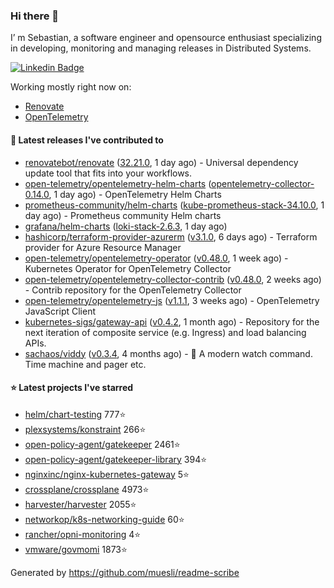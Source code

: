 ### Hi there 👋

I’ m Sebastian, a software engineer and opensource enthusiast specializing in developing, monitoring and managing releases in Distributed Systems.

[![Linkedin Badge](https://img.shields.io/badge/-LinkedIn-blue?style=flat&logo=Linkedin&logoColor=white&link=https://www.linkedin.com/in/sebastian-poxhofer/)](https://www.linkedin.com/in/sebastian-poxhofer/)

Working mostly right now on:
- [Renovate](https://github.com/renovatebot/renovate)
- [OpenTelemetry](https://github.com/open-telemetry)



#### 🚀 Latest releases I've contributed to

- [renovatebot/renovate](https://github.com/renovatebot/renovate) ([32.21.0](https://github.com/renovatebot/renovate/releases/tag/32.21.0), 1 day ago) - Universal dependency update tool that fits into your workflows.
- [open-telemetry/opentelemetry-helm-charts](https://github.com/open-telemetry/opentelemetry-helm-charts) ([opentelemetry-collector-0.14.0](https://github.com/open-telemetry/opentelemetry-helm-charts/releases/tag/opentelemetry-collector-0.14.0), 1 day ago) - OpenTelemetry Helm Charts
- [prometheus-community/helm-charts](https://github.com/prometheus-community/helm-charts) ([kube-prometheus-stack-34.10.0](https://github.com/prometheus-community/helm-charts/releases/tag/kube-prometheus-stack-34.10.0), 1 day ago) - Prometheus community Helm charts
- [grafana/helm-charts](https://github.com/grafana/helm-charts) ([loki-stack-2.6.3](https://github.com/grafana/helm-charts/releases/tag/loki-stack-2.6.3), 1 day ago)
- [hashicorp/terraform-provider-azurerm](https://github.com/hashicorp/terraform-provider-azurerm) ([v3.1.0](https://github.com/hashicorp/terraform-provider-azurerm/releases/tag/v3.1.0), 6 days ago) - Terraform provider for Azure Resource Manager
- [open-telemetry/opentelemetry-operator](https://github.com/open-telemetry/opentelemetry-operator) ([v0.48.0](https://github.com/open-telemetry/opentelemetry-operator/releases/tag/v0.48.0), 1 week ago) - Kubernetes Operator for OpenTelemetry Collector
- [open-telemetry/opentelemetry-collector-contrib](https://github.com/open-telemetry/opentelemetry-collector-contrib) ([v0.48.0](https://github.com/open-telemetry/opentelemetry-collector-contrib/releases/tag/v0.48.0), 2 weeks ago) - Contrib repository for the OpenTelemetry Collector
- [open-telemetry/opentelemetry-js](https://github.com/open-telemetry/opentelemetry-js) ([v1.1.1](https://github.com/open-telemetry/opentelemetry-js/releases/tag/v1.1.1), 3 weeks ago) - OpenTelemetry JavaScript Client
- [kubernetes-sigs/gateway-api](https://github.com/kubernetes-sigs/gateway-api) ([v0.4.2](https://github.com/kubernetes-sigs/gateway-api/releases/tag/v0.4.2), 1 month ago) - Repository for the next iteration of composite service (e.g. Ingress) and load balancing APIs.
- [sachaos/viddy](https://github.com/sachaos/viddy) ([v0.3.4](https://github.com/sachaos/viddy/releases/tag/v0.3.4), 4 months ago) - 👀 A modern watch command. Time machine and pager etc.

#### ⭐ Latest projects I've starred

- [helm/chart-testing](https://github.com/helm/chart-testing}) 777⭐
- [plexsystems/konstraint](https://github.com/plexsystems/konstraint}) 266⭐
- [open-policy-agent/gatekeeper](https://github.com/open-policy-agent/gatekeeper}) 2461⭐
- [open-policy-agent/gatekeeper-library](https://github.com/open-policy-agent/gatekeeper-library}) 394⭐
- [nginxinc/nginx-kubernetes-gateway](https://github.com/nginxinc/nginx-kubernetes-gateway}) 5⭐
- [crossplane/crossplane](https://github.com/crossplane/crossplane}) 4973⭐
- [harvester/harvester](https://github.com/harvester/harvester}) 2055⭐
- [networkop/k8s-networking-guide](https://github.com/networkop/k8s-networking-guide}) 60⭐
- [rancher/opni-monitoring](https://github.com/rancher/opni-monitoring}) 4⭐
- [vmware/govmomi](https://github.com/vmware/govmomi}) 1873⭐



Generated by https://github.com/muesli/readme-scribe
